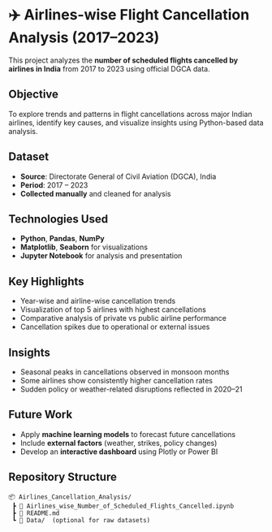 # ✈️ Airlines-wise Flight Cancellation Analysis (2017–2023)

This project analyzes the **number of scheduled flights cancelled by airlines in India** from 2017 to 2023 using official DGCA data.

## Objective

To explore trends and patterns in flight cancellations across major Indian airlines, identify key causes, and visualize insights using Python-based data analysis.

## Dataset

- **Source**: Directorate General of Civil Aviation (DGCA), India  
- **Period**: 2017 – 2023  
- **Collected manually** and cleaned for analysis

## Technologies Used

- **Python**, **Pandas**, **NumPy**
- **Matplotlib**, **Seaborn** for visualizations
- **Jupyter Notebook** for analysis and presentation

## Key Highlights

- Year-wise and airline-wise cancellation trends
- Visualization of top 5 airlines with highest cancellations
- Comparative analysis of private vs public airline performance
- Cancellation spikes due to operational or external issues

## Insights

- Seasonal peaks in cancellations observed in monsoon months
- Some airlines show consistently higher cancellation rates
- Sudden policy or weather-related disruptions reflected in 2020–21

## Future Work

- Apply **machine learning models** to forecast future cancellations  
- Include **external factors** (weather, strikes, policy changes)  
- Develop an **interactive dashboard** using Plotly or Power BI

## Repository Structure

```
📦 Airlines_Cancellation_Analysis/
 ┣ 📄 Airlines_wise_Number_of_Scheduled_Flights_Cancelled.ipynb
 ┣ 📄 README.md
 ┗ 📁 Data/  (optional for raw datasets)
```
